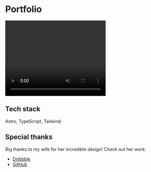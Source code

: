 # Portfolio
<video width="320" height="240" controls>
  <source src="/images/portfolio_preview.mp4" type="video/mp4">
</video>

## Tech stack
Astro, TypeScript, Tailwind

## Special thanks
Big thanks to my wife for her incredible design!
Check out her work:
- [Dribbble](https://dribbble.com/Lyonixa) 
- [GitHub](https://www.github.com/Lyonixa)
